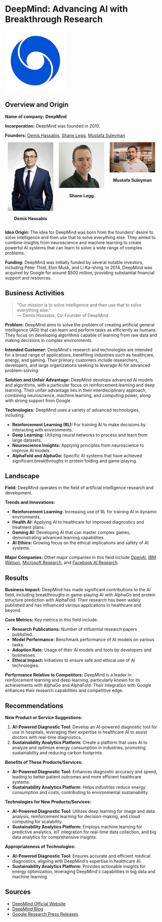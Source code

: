 # DeepMind: Advancing AI with Breakthrough Research

![DeepMind Logo](pictures/deepmind_logo.jpg)

## Overview and Origin

**Name of company:** **DeepMind**

**Incorporation:** DeepMind was founded in 2010.

**Founders:** [Demis Hassabis](https://en.wikipedia.org/wiki/Demis_Hassabis), [Shane Legg](https://en.wikipedia.org/wiki/Shane_Legg), [Mustafa Suleyman](https://en.wikipedia.org/wiki/Mustafa_Suleyman)

<div style="display: flex; justify-content: space-around;">
  <div style="text-align: center;">
    <img src="pictures/demis_hassabis.jpg" alt="Demis Hassabis" width="150" />
    <p><strong>Demis Hassabis</strong></p>
  </div>
  <div style="text-align: center;">
    <img src="pictures/shane_legg.jpg" alt="Shane Legg" width="150" />
    <p><strong>Shane Legg</strong></p>
  </div>
  <div style="text-align: center;">
    <img src="pictures/mustafa_suleyman.jpg" alt="Mustafa Suleyman" width="150" />
    <p><strong>Mustafa Suleyman</strong></p>
  </div>
</div>

**Idea Origin:** The idea for DeepMind was born from the founders' desire to solve intelligence and then use that to solve everything else. They aimed to combine insights from neuroscience and machine learning to create powerful AI systems that can learn to solve a wide range of complex problems.

**Funding:** DeepMind was initially funded by several notable investors, including Peter Thiel, Elon Musk, and Li Ka-shing. In 2014, DeepMind was acquired by Google for around $500 million, providing substantial financial support and resources.

## Business Activities

> "Our mission is to solve intelligence and then use that to solve everything else."  
> — Demis Hassabis, Co-Founder of DeepMind

**Problem:** DeepMind aims to solve the problem of creating artificial general intelligence (AGI) that can learn and perform tasks as efficiently as humans. They focus on developing algorithms capable of learning from raw data and making decisions in complex environments.

**Intended Customer:** DeepMind's research and technologies are intended for a broad range of applications, benefiting industries such as healthcare, energy, and gaming. Their primary customers include researchers, developers, and large organizations seeking to leverage AI for advanced problem-solving.

**Solution and Unfair Advantage:** DeepMind develops advanced AI models and algorithms, with a particular focus on reinforcement learning and deep learning. Their unfair advantage lies in their interdisciplinary approach, combining neuroscience, machine learning, and computing power, along with strong support from Google.

**Technologies:** DeepMind uses a variety of advanced technologies, including:
- **Reinforcement Learning (RL):** For training AI to make decisions by interacting with environments.
- **Deep Learning:** Utilizing neural networks to process and learn from large datasets.
- **Neuroscience Insights:** Applying principles from neuroscience to improve AI models.
- **AlphaFold and AlphaGo:** Specific AI systems that have achieved significant breakthroughs in protein folding and game-playing.

## Landscape

**Field:** DeepMind operates in the field of artificial intelligence research and development.

**Trends and Innovations:**
- **Reinforcement Learning:** Increasing use of RL for training AI in dynamic environments.
- **Health AI:** Applying AI to healthcare for improved diagnostics and treatment plans.
- **Gaming AI:** Developing AI that can master complex games, demonstrating advanced learning capabilities.
- **AI Ethics:** Growing focus on the ethical implications and safety of AI systems.

**Major Companies:** Other major companies in this field include [OpenAI](https://www.openai.com/), [IBM Watson](https://www.ibm.com/watson), [Microsoft Research](https://www.microsoft.com/en-us/research/), and [Facebook AI Research](https://ai.facebook.com/).

## Results

**Business Impact:** DeepMind has made significant contributions to the AI field, including breakthroughs in game-playing AI with AlphaGo and protein structure prediction with AlphaFold. Their research has been widely published and has influenced various applications in healthcare and beyond.

**Core Metrics:** Key metrics in this field include:
- **Research Publications:** Number of influential research papers published.
- **Model Performance:** Benchmark performance of AI models on various tasks.
- **Adoption Rate:** Usage of their AI models and tools by developers and businesses.
- **Ethical Impact:** Initiatives to ensure safe and ethical use of AI technologies.

**Performance Relative to Competitors:** DeepMind is a leader in reinforcement learning and deep learning, particularly known for its achievements with AlphaGo and AlphaFold. Their integration with Google enhances their research capabilities and competitive edge.

## Recommendations

**New Product or Service Suggestions:**
1. **AI-Powered Diagnostic Tool:** Develop an AI-powered diagnostic tool for use in hospitals, leveraging their expertise in healthcare AI to assist doctors with real-time diagnostics.
2. **Sustainability Analytics Platform:** Create a platform that uses AI to analyze and optimize energy consumption in industries, promoting sustainability and reducing carbon footprints.

**Benefits of These Products/Services:**
- **AI-Powered Diagnostic Tool:** Enhances diagnostic accuracy and speed, leading to better patient outcomes and more efficient healthcare systems.
- **Sustainability Analytics Platform:** Helps industries reduce energy consumption and costs, contributing to environmental sustainability.

**Technologies for New Products/Services:**
- **AI-Powered Diagnostic Tool:** Utilizes deep learning for image and data analysis, reinforcement learning for decision-making, and cloud computing for scalability.
- **Sustainability Analytics Platform:** Employs machine learning for predictive analytics, IoT integration for real-time data collection, and big data analytics for comprehensive insights.

**Appropriateness of Technologies:** 
- **AI-Powered Diagnostic Tool:** Ensures accurate and efficient medical diagnostics, aligning with DeepMind's expertise in healthcare AI.
- **Sustainability Analytics Platform:** Provides actionable insights for energy optimization, leveraging DeepMind's capabilities in big data and machine learning.

## Sources

- [DeepMind Official Website](https://www.deepmind.com/)
- [DeepMind Blog](https://www.deepmind.com/blog)
- [Google Research Press Releases](https://research.google.com/)